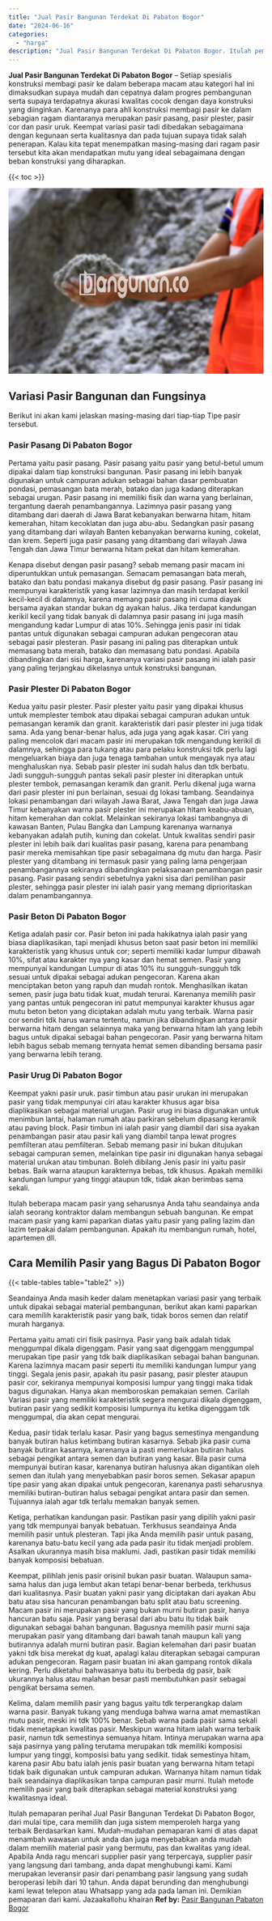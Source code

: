 ```yaml
---
title: "Jual Pasir Bangunan Terdekat Di Pabaton Bogor"
date: "2024-06-16"
categories: 
  - "harga"
description: "Jual Pasir Bangunan Terdekat Di Pabaton Bogor. Itulah pemaparan perihal Jual Pasir Bangunan Terdekat Di Pabaton Bogor, dari mulai tipe, cara memilih dan juga..."
---
```


**Jual Pasir Bangunan Terdekat Di Pabaton Bogor** – Setiap spesialis konstruksi membagi pasir ke dalam beberapa macam atau kategori hal ini dimaksudkan supaya mudah dan cepatnya dalam progres pembangunan serta supaya terdapatnya akurasi kwalitas cocok dengan daya konstruksi yang diinginkan. Karenanya para ahli konstruksi membagi pasir ke dalam sebagian ragam diantaranya merupakan pasir pasang, pasir plester, pasir cor dan pasir uruk. Keempat variasi pasir tadi dibedakan sebagaimana dengan kegunaan serta kualitasnya dan pada tujuan supaya tidak salah penerapan. Kalau kita tepat menempatkan masing-masing dari ragam pasir tersebut kita akan mendapatkan mutu yang ideal sebagaimana dengan beban konstruksi yang diharapkan.

{{< toc >}}

![Jual Pasir Bangunan Terdekat Di Pabaton Bogor](/images/jual-pasir-bangunan-56.png)

## Variasi Pasir Bangunan dan Fungsinya

Berikut ini akan kami jelaskan masing-masing dari tiap-tiap Tipe pasir tersebut.

### Pasir Pasang Di Pabaton Bogor

Pertama yaitu pasir pasang. Pasir pasang yaitu pasir yang betul-betul umum dipakai dalam tiap konstruksi bangunan. Pasir pasang ini lebih banyak digunakan untuk campuran adukan sebagai bahan dasar pembuatan pondasi, pemasangan bata merah, batako dan juga kadang diterapkan sebagai urugan. Pasir pasang ini memiliki fisik dan warna yang berlainan, tergantung daerah penambangannya. Lazimnya pasir pasang yang ditambang dari daerah di Jawa Barat kebanyakan berwarna hitam, hitam kemerahan, hitam kecoklatan dan juga abu-abu. Sedangkan pasir pasang yang ditambang dari wilayah Banten kebanyakan berwarna kuning, cokelat, dan krem. Seperti juga pasir pasang yang ditambang dari wilayah Jawa Tengah dan Jawa Timur berwarna hitam pekat dan hitam kemerahan.

Kenapa disebut dengan pasir pasang? sebab memang pasir macam ini diperuntukkan untuk pemasangan. Semacam pemasangan bata merah, batako dan batu pondasi makanya disebut dg pasir pasang. Pasir pasang ini mempunyai karakteristik yang kasar lazimnya dan masih terdapat kerikil kecil-kecil di dalamnya, karena memang pasir pasang ini cuma diayak bersama ayakan standar bukan dg ayakan halus. Jika terdapat kandungan kerikil kecil yang tidak banyak di dalamnya pasir pasang ini juga masih mengandung kadar Lumpur di atas 10%. Sehingga jenis pasir ini tidak pantas untuk digunakan sebagai campuran adukan pengecoran atau sebagai pasir plesteran. Pasir pasang ini paling pas diterapkan untuk memasang bata merah, batako dan memasang batu pondasi. Apabila dibandingkan dari sisi harga, karenanya variasi pasir pasang ini ialah pasir yang paling terjangkau dikelasnya untuk konstruksi bangunan.

### Pasir Plester Di Pabaton Bogor

Kedua yaitu pasir plester. Pasir plester yaitu pasir yang dipakai khusus untuk memplester tembok atau dipakai sebagai campuran adukan untuk pemasangan keramik dan granit. karakteristik dari pasir plester ini juga tidak sama. Ada yang benar-benar halus, ada juga yang agak kasar. Ciri yang paling mencolok dari macam pasir ini merupakan tdk mengandung kerikil di dalamnya, sehingga para tukang atau para pelaku konstruksi tdk perlu lagi mengeluarkan biaya dan juga tenaga tambahan untuk mengayak nya atau menghaluskan nya. Sebab pasir plester ini sudah halus dan tdk berbatu. Jadi sungguh-sungguh pantas sekali pasir plester ini diterapkan untuk plester tembok, pemasangan keramik dan granit. Perlu dikenal juga warna dari pasir plester ini pun berlainan, sesuai dg lokasi tambang. Seandainya lokasi penambangan dari wilayah Jawa Barat, Jawa Tengah dan juga Jawa Timur kebanyakan warna pasir plester ini merupakan hitam keabu-abuan, hitam kemerahan dan coklat. Melainkan sekiranya lokasi tambangnya di kawasan Banten, Pulau Bangka dan Lampung karenanya warnanya kebanyakan adalah putih, kuning dan cokelat. Untuk kwalitas sendiri pasir plester ini lebih baik dari kualitas pasir pasang, karena para penambang pasir mereka memisahkan tipe pasir sebagaimana dg mutu dan harga. Pasir plester yang ditambang ini termasuk pasir yang paling lama pengerjaan penambangannya sekiranya dibandingkan pelaksanaan penambangan pasir pasang. Pasir pasang sendiri sebetulnya yakni sisa dari pemilihan pasir plester, sehingga pasir plester ini ialah pasir yang memang diprioritaskan dalam penambangannya.

### Pasir Beton Di Pabaton Bogor

Ketiga adalah pasir cor. Pasir beton ini pada hakikatnya ialah pasir yang biasa diaplikasikan, tapi menjadi khusus beton saat pasir beton ini memiliki karakteristik yang khusus untuk cor; seperti memiliki kadar lumpur dibawah 10%, sifat atau karakter nya yang kasar dan hemat semen. Pasir yang mempunyai kandungan Lumpur di atas 10% itu sungguh-sungguh tdk sesuai untuk dipakai sebagai adukan pengecoran. Karena akan menciptakan beton yang rapuh dan mudah rontok. Menghasilkan ikatan semen, pasir juga batu tidak kuat, mudah terurai. Karenanya memilih pasir yang pantas untuk pengecoran ini patut mempunyai karakter khusus agar mutu beton beton yang diciptakan adalah mutu yang terbaik. Warna pasir cor sendiri tdk harus warna tertentu, namun jika dibandingkan antara pasir berwarna hitam dengan selainnya maka yang berwarna hitam lah yang lebih bagus untuk dipakai sebagai bahan pengecoran. Pasir yang berwarna hitam lebih bagus sebab memang ternyata hemat semen dibanding bersama pasir yang berwarna lebih terang.

### Pasir Urug Di Pabaton Bogor

Keempat yakni pasir uruk. pasir timbun atau pasir urukan ini merupakan pasir yang tidak mempunyai ciri atau karakter khusus agar bisa diaplikasikan sebagai material urugan. Pasir urug ini biasa digunakan untuk menimbun lantai, halaman rumah atau parkiran sebelum dipasang keramik atau paving block. Pasir timbun ini ialah pasir yang diambil dari sisa ayakan penambangan pasir atau pasir kali yang diambil tanpa lewat progres pemfilteran atau pemfilteran. Sebab memang pasir ini bukan ditujukan sebagai campuran semen, melainkan tipe pasir ini digunakan hanya sebagai material urukan atau timbunan. Boleh dibilang Jenis pasir ini yaitu pasir bebas. Baik warna ataupun karakternya bebas, tdk khusus. Apakah memiliki kandungan lumpur yang tinggi ataupun tdk, tidak akan berimbas sama sekali.

Itulah beberapa macam pasir yang seharusnya Anda tahu seandainya anda ialah seorang kontraktor dalam membangun sebuah bangunan. Ke empat macam pasir yang kami paparkan diatas yaitu pasir yang paling lazim dan lazim terpakai dalam pembangunan. Apakah itu membangun rumah, hotel, apartemen dll.

## Cara Memilih Pasir yang Bagus Di Pabaton Bogor

{{< table-tables table="table2" >}}

Seandainya Anda masih keder dalam menetapkan variasi pasir yang terbaik untuk dipakai sebagai material pembangunan, berikut akan kami paparkan cara memilih karakteristik pasir yang baik, tidak boros semen dan relatif murah harganya.

Pertama yaitu amati ciri fisik pasirnya. Pasir yang baik adalah tidak menggumpal dikala digenggam. Pasir yang saat digenggam menggumpal merupakan tipe pasir yang tdk baik diaplikasikan sebagai bahan bangunan. Karena lazimnya macam pasir seperti itu memiliki kandungan lumpur yang tinggi. Segala jenis pasir, apakah itu pasir pasang, pasir plester ataupun pasir cor, sekiranya mempunyai komposisi lumpur yang tinggi maka tidak bagus digunakan. Hanya akan memboroskan pemakaian semen. Carilah Variasi pasir yang memiliki karakteristik segera mengurai dikala digenggam, butiran pasir yang sedikit komposisi lumpurnya itu ketika digenggam tdk menggumpal, dia akan cepat mengurai.

Kedua, pasir tidak terlalu kasar. Pasir yang bagus semestinya mengandung banyak butiran halus ketimbang butiran kasarnya. Sebab jika pasir cuma banyak butiran kasarnya, karenanya ia pasti memerlukan butiran halus sebagai pengikat antara semen dan butiran yang kasar. Bila pasir cuma mempunyai butiran kasar, karenanya butiran halusnya akan digantikan oleh semen dan itulah yang menyebabkan pasir boros semen. Sekasar apapun tipe pasir yang akan dipakai untuk pengecoran, karenanya pasti seharusnya memiliki butiran-butiran halus sebagai pengikat antara pasir dan semen. Tujuannya ialah agar tdk terlalu memakan banyak semen.

Ketiga, perhatikan kandungan pasir. Pastikan pasir yang dipilih yakni pasir yang tdk mempunyai banyak bebatuan. Terkhusus seandainya Anda memilih pasir untuk plesteran. Tapi jika Anda memilih pasir untuk pasang, karenanya batu-batu kecil yang ada pada pasir itu tidak menjadi problem. Asalkan ukurannya masih bisa maklumi. Jadi, pastikan pasir tidak memiliki banyak komposisi bebatuan.

Keempat, pilihlah jenis pasir orisinil bukan pasir buatan. Walaupun sama-sama halus dan juga lembut akan tetapi benar-benar berbeda, terkhusus dari kualitasnya. Pasir buatan yakni pasir yang diciptakan dari ayakan Abu batu atau sisa hancuran penambangan batu split atau batu screening. Macam pasir ini merupakan pasir yang bukan murni butiran pasir, hanya hancuran batu saja. Pasir yang berasal dari abu batu itu tidak baik digunakan sebagai bahan bangunan. Bagusnya memilih pasir murni saja merupakan pasir yang ditambang dari bawah tanah maupun kali yang butirannya adalah murni butiran pasir. Bagian kelemahan dari pasir buatan yakni tdk bisa merekat dg kuat, apalagi kalau diterapkan sebagai campuran adukan pengecoran. Ragam pasir buatan ini akan gampang rontok dikala kering. Perlu diketahui bahwasanya batu itu berbeda dg pasir, baik ukurannya halus atau malahan besar pasti membutuhkan pasir sebagai pengikat bersama semen.

Kelima, dalam memilih pasir yang bagus yaitu tdk terperangkap dalam warna pasir. Banyak tukang yang menduga bahwa warna amat memastikan mutu pasir, meski ini tdk 100% benar. Sebab warna pada pasir sama sekali tidak menetapkan kwalitas pasir. Meskipun warna hitam ialah warna terbaik pasir, namun tdk semestinya semuanya hitam. Intinya merupakan warna apa saja pasirnya yang paling terutama merupakan tdk memiliki komposisi lumpur yang tinggi, komposisi batu yang sedikit. tidak semestinya hitam, karena pasir Abu batu ialah jenis pasir buatan yang berwarna hitam tetapi tidak baik digunakan untuk campuran adukan. Warnanya hitam namun tidak baik seandainya diaplikasikan tanpa campuran pasir murni. Itulah metode memilih pasir yang baik diterapkan sebagai material konstruksi yang kwalitasnya ideal.

Itulah pemaparan perihal Jual Pasir Bangunan Terdekat Di Pabaton Bogor, dari mulai tipe, cara memilih dan juga sistem memperoleh harga yang terbaik Berdasarkan kami. Mudah-mudahan pemaparan kami di atas dapat menambah wawasan untuk anda dan juga menyebabkan anda mudah dalam memilih material pasir yang bermutu, pas dan kwalitas yang ideal. Apabila Anda ragu mencari supplier pasir yang terpercaya, supplier pasir yang langsung dari tambang, anda dapat menghubungi kami. Kami merupakan leveransir pasir dari penambang pasir langsung yang sudah beroperasi lebih dari 10 tahun. Anda dapat berunding dan menghubungi kami lewat telepon atau Whatsapp yang ada pada laman ini. Demikian pemaparan dari kami. Jazaakallohu khairan
**Ref by:** [Pasir Bangunan Pabaton Bogor](https://id.wikipedia.org/wiki/Pasir)

